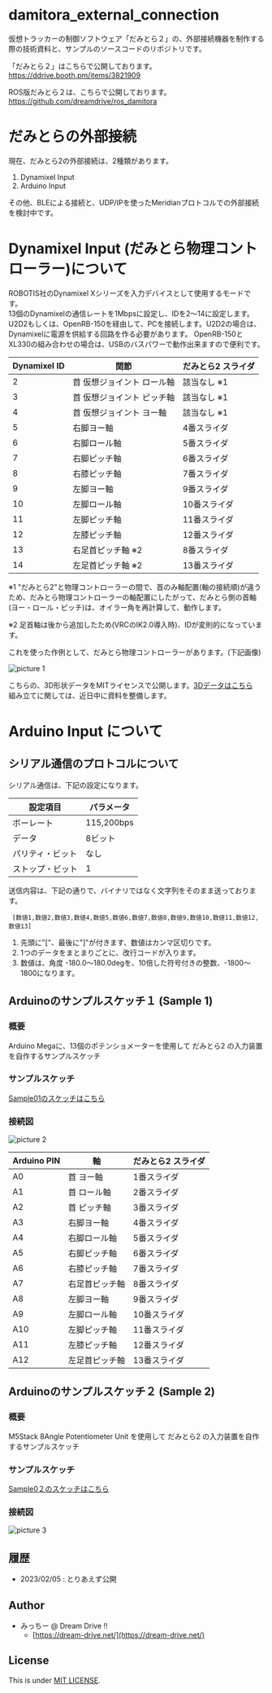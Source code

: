 # damitora_external_connection

仮想トラッカーの制御ソフトウェア「だみとら２」の、外部接続機器を制作する際の技術資料と、サンプルのソースコードのリポジトリです。

「だみとら２」はこちらで公開しております。  
https://ddrive.booth.pm/items/3821909  

ROS版だみとら２は、こちらで公開しております。  
https://github.com/dreamdrive/ros_damitora  

# だみとらの外部接続

現在、だみとら2の外部接続は、2種類があります。

1. Dynamixel Input
2. Arduino Input

その他、BLEによる接続と、UDP/IPを使ったMeridianプロトコルでの外部接続を検討中です。


# Dynamixel Input (だみとら物理コントローラー)について

ROBOTIS社のDynamixel Xシリーズを入力デバイスとして使用するモードです。  
13個のDynamixelの通信レートを1Mbpsに設定し、IDを2～14に設定します。  
U2D2もしくは、OpenRB-150を経由して、PCを接続します。U2D2の場合は、Dynamixelに電源を供給する回路を作る必要があります。  OpenRB-150とXL330の組み合わせの場合は、USBのバスパワーで動作出来ますので便利です。

|  Dynamixel ID  |  関節  | だみとら2 スライダ |
| ---- | ---- | ---- |
|  2  |  首 仮想ジョイント ロール軸 | 該当なし ※1 |
|  3  |  首 仮想ジョイント ピッチ軸 | 該当なし ※1 |
|  4  |  首 仮想ジョイント ヨー軸 | 該当なし ※1 |
|  5  |  右脚ヨー軸  | 4番スライダ |
|  6  |  右脚ロール軸  | 5番スライダ |
|  7  |  右脚ピッチ軸  | 6番スライダ |
|  8  |  右膝ピッチ軸  | 7番スライダ |
|  9  |  左脚ヨー軸 | 9番スライダ |
|  10  |  左脚ロール軸  | 10番スライダ |
|  11  |  左脚ピッチ軸  | 11番スライダ |
|  12  |  左膝ピッチ軸  | 12番スライダ |
|  13  |  右足首ピッチ軸 ※2 | 8番スライダ |
|  14  |  左足首ピッチ軸 ※2 | 13番スライダ |

※1 "だみとら2"と物理コントローラーの間で、首のみ軸配置(軸の接続順)が違うため、だみとら物理コントローラーの軸配置にしたがって、だみとら側の首軸(ヨー・ロール・ピッチ)は、オイラー角を再計算して、動作します。

※2 足首軸は後から追加したため(VRCのIK2.0導入時)、IDが変則的になっています。

これを使った作例として、だみとら物理コントローラーがあります。(下記画像)

![picture 1](images/bba9eed1300d5fae115549b54ea4f7dde903641fc88e7ae06e2b5da1ea187ad3.jpg)  

こちらの、3D形状データをMITライセンスで公開します。[3Dデータはこちら](./damicon/print/)  
組み立てに関しては、近日中に資料を整備します。


# Arduino Input について

## シリアル通信のプロトコルについて

シリアル通信は、下記の設定になります。

|  設定項目 |  パラメータ |
| ---- | ---- |
|  ボーレート  | 115,200bps |
|  データ  | 8ビット |
|  パリティ・ビット  | なし |
|  ストップ・ビット  | 1 |

送信内容は、下記の通りで、バイナリではなく文字列をそのまま送っております。

```
 [数値1,数値2,数値3,数値4,数値5,数値6,数値7,数値8,数値9,数値10,数値11,数値12,数値13]
```
1. 先頭に"["、最後に"]"が付きます、数値はカンマ区切りです。
2. 1つのデータをまとまりごとに、改行コードが入ります。
3. 数値は、角度 -180.0～180.0degを、10倍した符号付きの整数、-1800～1800になります。


## Arduinoのサンプルスケッチ１ (Sample 1)

### 概要

Arduino Megaに、13個のポテンショメーターを使用して だみとら2 の入力装置を自作するサンプルスケッチ

### サンプルスケッチ

[Sample01のスケッチはこちら](./arduino/sample_01/sample_01.ino)  

### 接続図

![picture 2](images/dfc61554d8b23c2b6b4b94f939ddb5fdb7254e7efa29a2fd6e0ea21b642006d2.png)  



|  Arduino PIN  |  軸  | だみとら2 スライダ |
| ---- | ---- | ---- |
|  A0  |  首 ヨー軸 | 1番スライダ |
|  A1  |  首 ロール軸  | 2番スライダ |
|  A2  |  首 ピッチ軸  | 3番スライダ |
|  A3  |  右脚ヨー軸  | 4番スライダ |
|  A4  |  右脚ロール軸  | 5番スライダ |
|  A5  |  右脚ピッチ軸  | 6番スライダ |
|  A6  |  右膝ピッチ軸  | 7番スライダ |
|  A7  |  右足首ピッチ軸 | 8番スライダ |
|  A8  |  左脚ヨー軸  | 9番スライダ |
|  A9  |  左脚ロール軸  | 10番スライダ |
|  A10  |  左脚ピッチ軸  | 11番スライダ |
|  A11  |  左膝ピッチ軸  | 12番スライダ |
|  A12  |  左足首ピッチ軸 | 13番スライダ |


## Arduinoのサンプルスケッチ２ (Sample 2)

### 概要

M5Stack 8Angle Potentiometer Unit を使用して だみとら2 の入力装置を自作するサンプルスケッチ

### サンプルスケッチ

[Sample0２のスケッチはこちら](./arduino/sample_02/sample_02.ino)  

### 接続図


![picture 3](images/361b63e48efa740ca66b6c32022ac47bf40a202e73eb6b9432418798baec7722.png)  


## 履歴
* 2023/02/05 :  とりあえず公開

## Author

* みっちー @ Dream Drive !!
  * [https://dream-drive.net/](https://dream-drive.net/)

## License

This is under [MIT LICENSE](./LICENSE).


